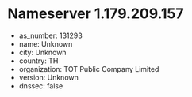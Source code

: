 # Nameserver 1.179.209.157

* as_number: 131293
* name: Unknown
* city: Unknown
* country: TH
* organization: TOT Public Company Limited
* version: Unknown
* dnssec: false

